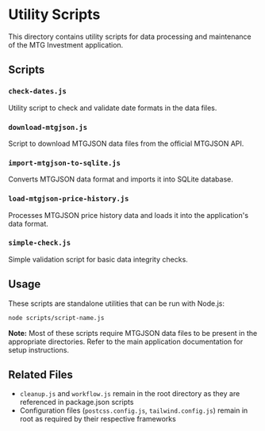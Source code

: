 # Utility Scripts

This directory contains utility scripts for data processing and maintenance of the MTG Investment application.

## Scripts

### `check-dates.js`
Utility script to check and validate date formats in the data files.

### `download-mtgjson.js`
Script to download MTGJSON data files from the official MTGJSON API.

### `import-mtgjson-to-sqlite.js`
Converts MTGJSON data format and imports it into SQLite database.

### `load-mtgjson-price-history.js`
Processes MTGJSON price history data and loads it into the application's data format.

### `simple-check.js`
Simple validation script for basic data integrity checks.

## Usage

These scripts are standalone utilities that can be run with Node.js:

```bash
node scripts/script-name.js
```

**Note:** Most of these scripts require MTGJSON data files to be present in the appropriate directories. Refer to the main application documentation for setup instructions.

## Related Files

- `cleanup.js` and `workflow.js` remain in the root directory as they are referenced in package.json scripts
- Configuration files (`postcss.config.js`, `tailwind.config.js`) remain in root as required by their respective frameworks